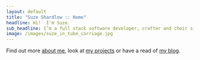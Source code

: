 ```yaml
---
layout: default
title: "Suze Shardlow :: Home"
headline: Hi!  I'm Suze.
sub_headline: I’m a full stack software developer, crafter and choir singer.
image: /images/suze_in_tube_carriage.jpg
---
```


Find out more [about me](about), look at [my projects](coding_projects) or have a read of [my blog](blog).

